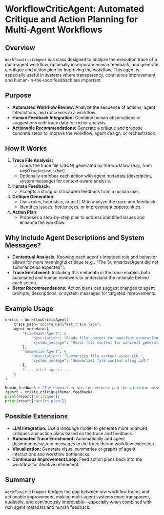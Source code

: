 # WorkflowCriticAgent: Automated Critique and Action Planning for Multi-Agent Workflows

## Overview

`WorkflowCriticAgent` is a class designed to analyze the execution trace of a multi-agent workflow, optionally incorporate human feedback, and generate a critique and action plan for improving the workflow. This agent is especially useful in systems where transparency, continuous improvement, and human-in-the-loop feedback are important.

## Purpose

- **Automated Workflow Review:** Analyze the sequence of actions, agent interactions, and outcomes in a workflow.
- **Human Feedback Integration:** Combine human observations or suggestions with trace data for richer analysis.
- **Actionable Recommendations:** Generate a critique and propose concrete steps to improve the workflow, agent design, or orchestration.

## How It Works

1. **Trace File Analysis:**
    - Loads the trace file (JSON) generated by the workflow (e.g., from `AutoTracingGroupChat`).
    - Optionally enriches each action with agent metadata (description, system message) for context-aware analysis.
2. **Human Feedback:**
    - Accepts a string or structured feedback from a human user.
3. **Critique Generation:**
    - Uses rules, heuristics, or an LLM to analyze the trace and feedback.
    - Identifies issues, bottlenecks, or improvement opportunities.
4. **Action Plan:**
    - Proposes a step-by-step plan to address identified issues and enhance the workflow.

## Why Include Agent Descriptions and System Messages?

- **Contextual Analysis:** Knowing each agent's intended role and behavior allows for more meaningful critique (e.g., "The SummarizerAgent did not summarize as expected").
- **Trace Enrichment:** Including this metadata in the trace enables both automated and human reviewers to understand the rationale behind each action.
- **Better Recommendations:** Action plans can suggest changes to agent prompts, descriptions, or system messages for targeted improvements.

## Example Usage

```python
critic = WorkflowCriticAgent(
    trace_path="update_manifest_trace.json",
    agent_metadata={
        "FileReaderAgent": {
            "description": "Reads file content for manifest generation.",
            "system_message": "Reads file content for manifest generation."
        },
        "SummarizerAgent": {
            "description": "Summarizes file content using LLM.",
            "system_message": "Summarizes file content using LLM."
        },
        # ... other agents ...
    }
)

human_feedback = "The summarizer was too verbose and the validator missed a schema error."
report = critic.critique(human_feedback)
print(report["critique"])
print(report["action_plan"])
```

## Possible Extensions

- **LLM Integration:** Use a language model to generate more nuanced critiques and action plans based on the trace and feedback.
- **Automated Trace Enrichment:** Automatically add agent descriptions/system messages to the trace during workflow execution.
- **Visualization:** Generate visual summaries or graphs of agent interactions and workflow bottlenecks.
- **Continuous Improvement Loop:** Feed action plans back into the workflow for iterative refinement.

## Summary

`WorkflowCriticAgent` bridges the gap between raw workflow traces and actionable improvement, making multi-agent systems more transparent, auditable, and continuously improvable—especially when combined with rich agent metadata and human feedback. 